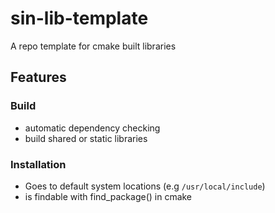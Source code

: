 # sin-lib-template  
A repo template for cmake built libraries
## Features
### Build
[//]: # ( - Debug and Release builds)
 - automatic dependency checking
 - build shared or static libraries

### Installation
 - Goes to default system locations (e.g `/usr/local/include`)
 - is findable with find_package() in cmake

